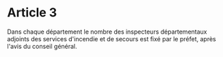 # Article 3

Dans chaque département le nombre des inspecteurs départementaux adjoints des services d'incendie et de secours est fixé par le préfet, après l'avis du conseil général.
